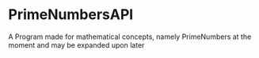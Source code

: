 # PrimeNumbersAPI
A Program made for mathematical concepts, namely PrimeNumbers at the moment and may be expanded upon later
